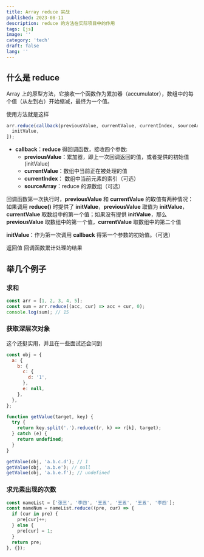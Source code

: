 ```yaml
---
title: Array reduce 实战
published: 2023-08-11
description: reduce 的方法在实际项目中的作用
tags: [js]
image: ''
category: 'tech'
draft: false
lang: ''
---
```


## 什么是 reduce

Array 上的原型方法，它接收一个函数作为累加器（accumulator），数组中的每个值（从左到右）开始缩减，最终为一个值。

使用方法就是这样

```js
arr.reduce(callback(previousValue, currentValue, currentIndex, sourceArray), [
  initValue,
]);
```

- **callback**：**reduce** 得回调函数，接收四个参数:
  - **previousValue**：累加器，即上一次回调返回的值，或者提供的初始值(initValue)
  - **currentValue**：数组中当前正在被处理的值
  - **currentIndex**： 数组中当前元素的索引（可选）
  - **sourceArray**：reduce 的源数组（可选）

回调函数第一次执行时，**previousValue** 和 **currentValue** 的取值有两种情况：如果调用 **reduce()** 时提供了 **initValue**，**previousValue** 取值为 **initValue**，**currentValue** 取数组中的第一个值；如果没有提供 **initValue**，那么 **previousValue** 取数组中的第一个值，**currentValue** 取数组中的第二个值

**initValue**：作为第一次调用 **callback** 得第一个参数的初始值。（可选）

返回值
回调函数累计处理的结果

## 举几个例子

### 求和

```js
const arr = [1, 2, 3, 4, 5];
const sum = arr.reduce((acc, cur) => acc + cur, 0);
console.log(sum); // 15
```

### 获取深层次对象

这个还挺实用，并且在一些面试还会问到

```js
const obj = {
  a: {
    b: {
      c: {
        d: '1',
      },
      e: null,
    },
  },
};

function getValue(target, key) {
  try {
    return key.split('.').reduce((r, k) => r[k], target);
  } catch (e) {
    return undefined;
  }
}

getValue(obj, 'a.b.c.d'); // 1
getValue(obj, 'a.b.e'); // null
getValue(obj, 'a.b.e.f'); // undefined
```

### 求元素出现的次数

```js
const nameList = ['张三', '李四', '王五', '王五', '王五', '李四'];
const nameNum = nameList.reduce((pre, cur) => {
  if (cur in pre) {
    pre[cur]++;
  } else {
    pre[cur] = 1;
  }
  return pre;
}, {});
```
